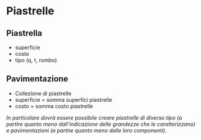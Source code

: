 # Piastrelle
## Piastrella
- superficie
- costo
- tipo (q, t, rombo)

## Pavimentazione
- Collezione di piastrelle
- superficie = somma superfici piastrelle
- costo = somma costo piastrelle

*In particolare dovrà essere possibile creare piastrelle di diverso tipo (a partire quanto meno dall’indicazione delle grandezze che le caratterizzano) e pavimentazioni (a partire quanto meno dalle loro componenti).*